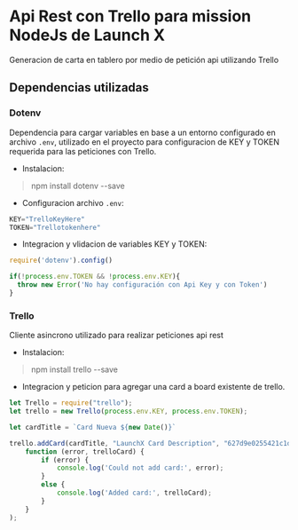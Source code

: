 # Api Rest con Trello para mission NodeJs de Launch X

Generacion de carta en tablero por medio de petición api utilizando Trello

## Dependencias utilizadas
### Dotenv
Dependencia para cargar variables en base a un entorno configurado en archivo `.env`, utilizado en el proyecto para configuracion de KEY y TOKEN requerida para las peticiones con Trello.
* Instalacion:
> npm install dotenv --save
* Configuracion archivo `.env`:
```javascript
KEY="TrelloKeyHere"
TOKEN="Trellotokenhere"
```
* Integracion y vlidacion de variables KEY y TOKEN:
```javascript
require('dotenv').config()

if(!process.env.TOKEN && !process.env.KEY){
  throw new Error('No hay configuración con Api Key y con Token')
}
```

### Trello
Cliente asincrono utilizado para realizar peticiones api rest
* Instalacion:
> npm install trello --save
* Integracion y peticion para agregar una card a board existente de trello.
```javascript
let Trello = require("trello");
let trello = new Trello(process.env.KEY, process.env.TOKEN);

let cardTitle = `Card Nueva ${new Date()}`

trello.addCard(cardTitle, "LaunchX Card Description", "627d9e0255421c1d9bba620e",
	function (error, trelloCard) {
		if (error) {
			console.log('Could not add card:', error);
		}
		else {
			console.log('Added card:', trelloCard);
		}
    }
);
```
